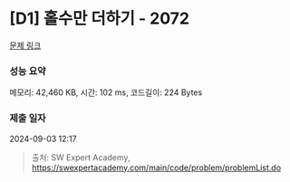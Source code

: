 # [D1] 홀수만 더하기 - 2072 

[문제 링크](https://swexpertacademy.com/main/code/problem/problemDetail.do?contestProbId=AV5QSEhaA5sDFAUq) 

### 성능 요약

메모리: 42,460 KB, 시간: 102 ms, 코드길이: 224 Bytes

### 제출 일자

2024-09-03 12:17



> 출처: SW Expert Academy, https://swexpertacademy.com/main/code/problem/problemList.do